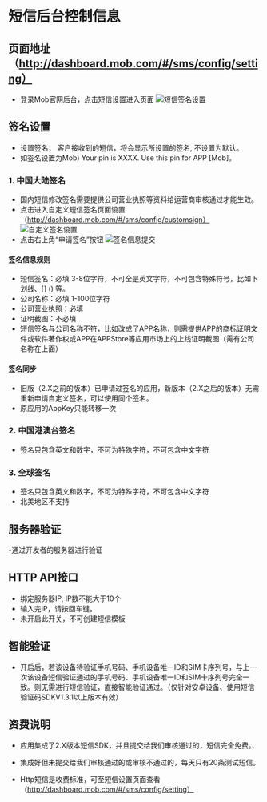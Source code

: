# 短信后台控制信息

## 页面地址（http://dashboard.mob.com/#/sms/config/setting）
- 登录Mob官网后台，点击短信设置进入页面
![短信签名设置][1]
## 签名设置
- 设置签名， 客户接收到的短信，将会显示所设置的签名, 不设置为默认。
- 如签名设置为Mob) Your pin is XXXX. Use this pin for APP [Mob]。
### 1. 中国大陆签名
- 国内短信修改签名需要提供公司营业执照等资料给运营商审核通过才能生效。
- 点击进入自定义短信签名页面设置（http://dashboard.mob.com/#/sms/config/customsign）
![自定义签名设置][2]
- 点击右上角“申请签名”按钮
![签名信息提交][3]
#### 签名信息规则
- 短信签名：必填 3-8位字符，不可全是英文字符，不可包含特殊符号，比如下划线、[] () 等。
- 公司名称：必填 1-100位字符
- 公司营业执照：必填
- 证明截图：不必填
- 短信签名与公司名称不符，比如改成了APP名称，则需提供APP的商标证明文件或软件著作权或APP在APPStore等应用市场上的上线证明截图（需有公司名称在上面）
#### 签名同步
- 旧版（2.X之前的版本）已申请过签名的应用，新版本（2.X之后的版本）无需重新申请自定义签名，可以使用同个签名。
- 原应用的AppKey只能转移一次
### 2. 中国港澳台签名
- 签名只包含英文和数字，不可为特殊字符，不可包含中文字符
### 3. 全球签名
- 签名只包含英文和数字，不可为特殊字符，不可包含中文字符
- 北美地区不支持
## 服务器验证
-通过开发者的服务器进行验证
## HTTP API接口
- 绑定服务器IP, IP数不能大于10个
- 输入完IP，请按回车键。
- 未开启此开关，不可创建短信模板
## 智能验证
- 开启后，若该设备待验证手机号码、手机设备唯一ID和SIM卡序列号，与上一次该设备短信验证通过的手机号码、手机设备唯一ID和SIM卡序列号完全一致。则无需进行短信验证，直接智能验证通过。（仅针对安卓设备、使用短信验证码SDKV1.3.1以上版本有效）
## 资费说明
- 应用集成了2.X版本短信SDK，并且提交给我们审核通过的，短信完全免费。、
- 集成好但未提交给我们审核通过的或审核不通过的，每天只有20条测试短信。
- Http短信是收费标准，可至短信设置页面查看（http://dashboard.mob.com/#/sms/config/setting）

  [1]: http://mob.com/md/images/sms-set-1.png
  [2]: http://mob.com/md/images/sms-set-2.png
  [3]: http://mob.com/md/images/sms-set-3.png
